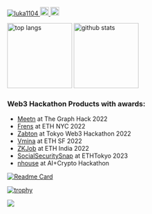 <p align="left">
  <a href="https://github.com/luka1104/luka1104/">
    <img src="https://komarev.com/ghpvc/?username=luka1104" alt="luka1104" />
  </a>
  <a href="https://twitter.com/luka_fuji">
    <img height="20" src="https://img.shields.io/twitter/follow/luka_fuji?label=Twitter&logo=twitter&style=flat" />
  </a>
  <a href="https://github.com/luka1104">
    <img height="20" src="https://img.shields.io/github/followers/luka1104?label=follow&logo=github&style=flat" />
  </a>
</p>
<p align="left">
  <img alt="top langs" height="150px" src="https://github-readme-status-pi.vercel.app/api/top-langs?username=luka1104&count_private=true&show_icons=true&theme=onedark&layout=compact" />
  <img alt="github stats" height="150px" src="https://github-readme-status-pi.vercel.app/api?username=luka1104&count_private=true&show_icons=true&theme=onedark" />
</p>

<h3 align="left">Web3 Hackathon Products with awards:</h3>
<p align="left">
  <ul>
    <li>
      <a href="https://devpost.com/software/meetn">Meetn</a> at The Graph Hack 2022
    </li>
     <li>
      <a href="https://ethglobal.com/showcase/frens-mobile-app-to-keep-your-connections-x24r2">Frens</a> at ETH NYC 2022
    </li>
    <li>
      <a href="https://github.com/luka1104/Zabton">Zabton</a> at Tokyo Web3 Hackathon 2022
    </li>
    <li>
      <a href="https://ethglobal.com/showcase/vmina-9m938">Vmina</a> at ETH SF 2022
    </li>
    <li>
      <a href="https://ethglobal.com/showcase/zkjob-fully-anonymous-video-based-linkedin-g2c6y">ZKJob</a> at ETH India 2022
    </li>
    <li>
      <a href="https://ethglobal.com/showcase/socialsecuritysnap-b5vyt">SocialSecuritySnap</a> at ETHTokyo 2023
    </li>
    <li>
      <a href="[https://app.akindo.io/hackathons/Drgl6r8vBIZKZn4E4](https://app.akindo.io/communities/X4vDAW72mSMnEVAl1/products/QlM1L0vGwc27O0m8)">nhouse</a> at AI+Crypto Hackathon
    </li>
  </ul>
</p>

[![Readme Card](https://github-readme-status-pi.vercel.app/api/pin/?username=luka1104&repo=ETHIndia-ZKJob&theme=gruvbox)](https://github.com/luka1104/ETHIndia-ZKJob)


[![trophy](https://github-profile-trophy.vercel.app/?username=luka1104&column=7&theme=gruvbox)](https://github.com/luka1104/github-profile-trophy)

[![](https://github-readme-streak-stats.herokuapp.com/?user=luka1104&theme=dark)](https://github-readme-streak-stats.herokuapp.com/?user=luka1104&theme=dark)
